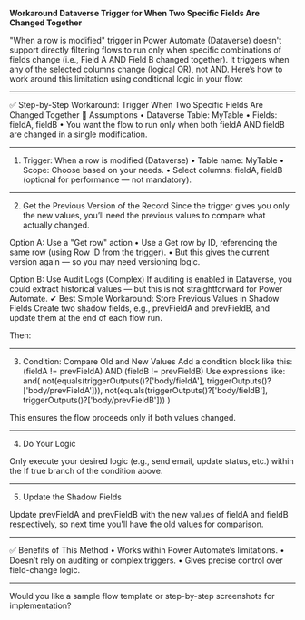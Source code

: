 
**Workaround Dataverse Trigger for When Two Specific Fields Are Changed Together**

"When a row is modified" trigger in Power Automate (Dataverse) doesn't support directly filtering flows to run only when specific combinations of fields change (i.e., Field A AND Field B changed together). It triggers when any of the selected columns change (logical OR), not AND.
Here’s how to work around this limitation using conditional logic in your flow:
________________________________________
✅ Step-by-Step Workaround: Trigger When Two Specific Fields Are Changed Together
🧩 Assumptions
•	Dataverse Table: MyTable
•	Fields: fieldA, fieldB
•	You want the flow to run only when both fieldA AND fieldB are changed in a single modification.
________________________________________
1. Trigger: When a row is modified (Dataverse)
•	Table name: MyTable
•	Scope: Choose based on your needs.
•	Select columns: fieldA, fieldB (optional for performance — not mandatory).
________________________________________
2. Get the Previous Version of the Record
Since the trigger gives you only the new values, you’ll need the previous values to compare what actually changed.

Option A: Use a "Get row" action
•	Use a Get row by ID, referencing the same row (using Row ID from the trigger).
•	But this gives the current version again — so you may need versioning logic.

Option B: Use Audit Logs (Complex)
If auditing is enabled in Dataverse, you could extract historical values — but this is not straightforward for Power Automate.
✔ Best Simple Workaround: Store Previous Values in Shadow Fields
Create two shadow fields, e.g., prevFieldA and prevFieldB, and update them at the end of each flow run.

Then:

________________________________________

3. Condition: Compare Old and New Values
Add a condition block like this:
(fieldA != prevFieldA) AND (fieldB != prevFieldB)
Use expressions like:
and(
  not(equals(triggerOutputs()?['body/fieldA'], triggerOutputs()?['body/prevFieldA'])),
  not(equals(triggerOutputs()?['body/fieldB'], triggerOutputs()?['body/prevFieldB']))
)

This ensures the flow proceeds only if both values changed.
________________________________________

4. Do Your Logic

Only execute your desired logic (e.g., send email, update status, etc.) within the If true branch of the condition above.
________________________________________

5. Update the Shadow Fields
   
Update prevFieldA and prevFieldB with the new values of fieldA and fieldB respectively, so next time you'll have the old values for comparison.

________________________________________
✅ Benefits of This Method
•	Works within Power Automate’s limitations.
•	Doesn’t rely on auditing or complex triggers.
•	Gives precise control over field-change logic.
________________________________________
Would you like a sample flow template or step-by-step screenshots for implementation?

